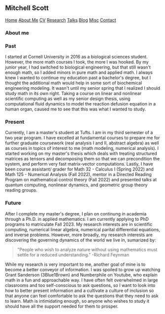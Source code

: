 <html lang="en-US">
<head>
<style>
th, td {
  border-style: none;

body {
  margin: 0;
  font-family: Arial, Helvetica, sans-serif;
}

.topnav {
  overflow: hidden;
  background-color: #333;
}

.topnav a {
  float: left;
  color: #f2f2f2;
  text-align: center;
  padding: 28px 32px;
  text-decoration: none;
  font-size: 20px;
}

.topnav a:hover {
  background-color: #ddd;
  color: black;
}

.topnav a.active {
  background-color: #04AA6D;
  color: white;
}

</style>
</head>
<body>
  
 <div class= "topnav">
    <h2> Mitchell Scott</h2>
    <a href="mtscott.github.io/index.md">Home</a>
  <a href="/about.html">About Me</a>
  <a href="/vita.html">CV</a>
   <a href="/research.html">Research</a>
  <a href="/talks.html">Talks</a>
   <a href="/blog.html">Blog</a>
  <a href="/misc.html">Misc</a>
   <a href="/contact.html">Contact</a>
 </div>

  <section>
  
  <article>
    <h1>About me</h1>
<h3>Past</h3>
<p> I started at Cornell University in 2016 as a biological sciences student. However, the more math courses I took, the more I was hooked. By my junior year, I had switched to biological engineering, but that still wasn't enough math, so I added minors in pure math and applied math. I always knew I wanted to continue my education past a bachelor's degree, but I thought the additional math would help in some sort of biochemical engineering modeling. It wasn't until my senior spring that I realized I should study math in its own right. Taking a course on linear and nonlinear scientific computing as well as my senior design thesis, using computational fluid dynamics to model the reaction defusion equation in a human organ, caused me to see that this was what I wanted to study.  </p>
<h3>Present</h3>
<p> Currently, I am a master's student at Tufts. I am in my third semester of a two year program. I have excelled at fundamental courses to prepare me for further graduate coursework (real analysis I and II, abstract algebra) as well as courses in topics of interest to me (math modeling, numerical analysis). I started working on my master's thesis which deals with treating structured matrices as tensors and decomposing them so that we can precondition the system, and perform very fast matrix-vector computations. Lastly, I have been course assistant/ grader for Math 32 - Calculus I (Spring 2022) and Math 125 - Numerical Analysis (Fall 2022), mentor in a Directed Reading Program on mathematical control theory (Fall 2022) and presented talks at quantum computing, nonlinear dynamics, and geometric group theory reading groups.</p>
<h3>Future</h3>
<p>After I complete my master's degree, I plan on continung in academia through a Ph.D. in applied mathematics. I am currently applying to PhD programs to matriculate Fall 2023. My research interests are in scientific computing, numerical linear algebra, numerical parital differential equations, and inverse problems. However, more broadly, my research interests are discovering the governing dynamics of the world we live in, sumarized by:</p>
<blockquote cite="www.feynman.com">
"People who wish to analyze nature without using mathematics must settle for a reduced understanding." -Richard Feynman 
</blockquote>
<p>While my research is very important to me, another goal of mine is to become a better conveyor of information. I was spoiled to grow up watching Grant Sanderson (3Blue1Brown) and Numberphile on Youtube, who explain math in a fun and approachable way. I have often felt overwhelmed in large classrooms and too self-conscious to ask questions, so I want to look into how to better present information and a cultivate a culture of inclusion so that anyone can feel comfortable to ask the questions that they need to ask to learn. Math is intimidating enough, so anyone who wishes to study it should have all the support needed for them to prosper.</p>

 </article>
</section>

</body>
</html>
